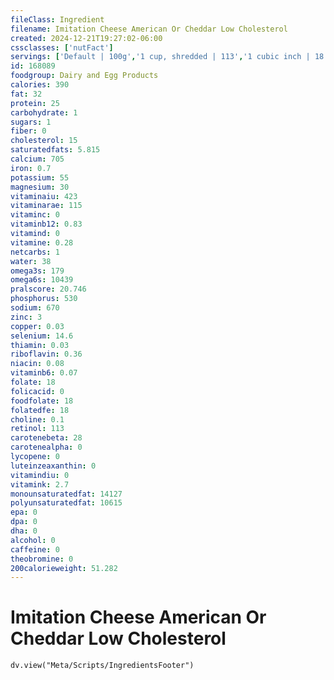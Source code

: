 ```yaml
---
fileClass: Ingredient
filename: Imitation Cheese American Or Cheddar Low Cholesterol
created: 2024-12-21T19:27:02-06:00
cssclasses: ['nutFact']
servings: ['Default | 100g','1 cup, shredded | 113','1 cubic inch | 18']
id: 168089
foodgroup: Dairy and Egg Products
calories: 390
fat: 32
protein: 25
carbohydrate: 1
sugars: 1
fiber: 0
cholesterol: 15
saturatedfats: 5.815
calcium: 705
iron: 0.7
potassium: 55
magnesium: 30
vitaminaiu: 423
vitaminarae: 115
vitaminc: 0
vitaminb12: 0.83
vitamind: 0
vitamine: 0.28
netcarbs: 1
water: 38
omega3s: 179
omega6s: 10439
pralscore: 20.746
phosphorus: 530
sodium: 670
zinc: 3
copper: 0.03
selenium: 14.6
thiamin: 0.03
riboflavin: 0.36
niacin: 0.08
vitaminb6: 0.07
folate: 18
folicacid: 0
foodfolate: 18
folatedfe: 18
choline: 0.1
retinol: 113
carotenebeta: 28
carotenealpha: 0
lycopene: 0
luteinzeaxanthin: 0
vitamindiu: 0
vitamink: 2.7
monounsaturatedfat: 14127
polyunsaturatedfat: 10615
epa: 0
dpa: 0
dha: 0
alcohol: 0
caffeine: 0
theobromine: 0
200calorieweight: 51.282
---
```


# Imitation Cheese American Or Cheddar Low Cholesterol

```dataviewjs
dv.view("Meta/Scripts/IngredientsFooter")
```